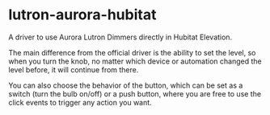 # lutron-aurora-hubitat

A driver to use Aurora Lutron Dimmers directly in Hubitat Elevation.

The main difference from the official driver is the ability to set the level, so when you turn the knob, no matter which device or automation changed the level before, it will continue from there.

You can also choose the behavior of the button, which can be set as a switch (turn the bulb on/off) or a push button, where you are free to use the click events to trigger any action you want.
